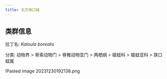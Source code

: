 ```yaml
---
title: 北方狭口蛙
---
```

## 类群信息

拉丁名: *Kaloula borealis*

分类: 动物界 > 脊索动物门 > 脊椎动物亚门 > 两栖纲 > 姬蛙科 > 姬蛙亚科 > 狭口蛙属
 
!Pasted image 20231230192138.png